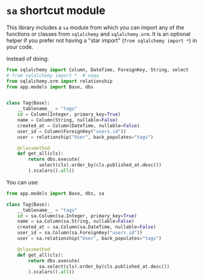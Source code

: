 # `sa` shortcut module

This library includes a `sa` module from which you can import any of the functions or classes from `sqlalchemy` and `sqlalchemy.orm`. It is an optional helper if you prefer not having a "star import" (`from sqlalchemy import *`) in your code.

Instead of doing:

```python
from sqlalchemy import Column, DateTime, ForeignKey, String, select
# from sqlalchemy import *  # noqa
from sqlalchemy.orm import relationship
from app.models import Base, dbs


class Tag(Base):
    __tablename__ = "tags"
    id = Column(Integer, primary_key=True)
    name = Column(String, nullable=False)
    created_at = Column(DateTime, nullable=False)
    user_id = Column(ForeignKey("users.id"))
    user = relationship("User", back_populates="tags")

    @classmethod
    def get_all(cls):
        return dbs.execute(
            select(cls).order_by(cls.published_at.desc())
        ).scalars().all()
```

You can use:

```python
from app.models import Base, dbs, sa

class Tag(Base):
    __tablename__ = "tags"
    id = sa.Column(sa.Integer, primary_key=True)
    name = sa.Column(sa.String, nullable=False)
    created_at = sa.Column(sa.DateTime, nullable=False)
    user_id = sa.Column(sa.ForeignKey("users.id"))
    user = sa.relationship("User", back_populates="tags")

    @classmethod
    def get_all(cls):
        return dbs.execute(
            sa.select(cls).order_by(cls.published_at.desc())
        ).scalars().all()
```
